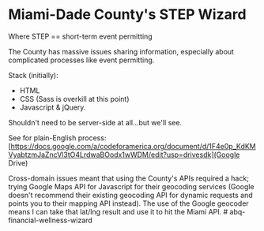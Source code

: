 Miami-Dade County's STEP Wizard
===============================

Where STEP == short-term event permitting

The County has massive issues sharing information, especially about complicated processes like event permitting. 

Stack (initially): 
- HTML
- CSS (Sass is overkill at this point)
- Javascript & jQuery. 

Shouldn't need to be server-side at all...but we'll see. 

See for plain-English process: [https://docs.google.com/a/codeforamerica.org/document/d/1F4e0p_KdKMVyabtzmJaZncVl3tO4LrdwaBOodx1wWDM/edit?usp=drivesdk](Google Drive)

Cross-domain issues meant that using the County's APIs required a hack; trying Google Maps API for Javascript for their geocoding services (Google doesn't recommend their existing geocoding API for dynamic requests and points you to their mapping API instead). The use of the Google geocoder means I can take that lat/lng result and use it to hit the Miami API. # abq-financial-wellness-wizard
